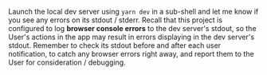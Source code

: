 Launch the local dev server using `yarn dev` in a sub-shell and let me know if you see any errors on its stdout / stderr. Recall that this project is configured to log **browser console errors** to the dev server's stdout, so the User's actions in the app may result in errors displaying in the dev server's stdout. Remember to check its stdout before and after each user notification, to catch any browser errors right away, and report them to the User for consideration / debugging.
